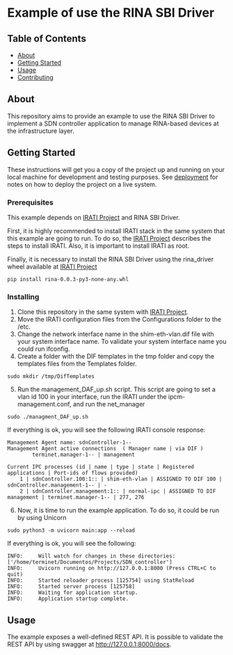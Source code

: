 # Example of use the RINA SBI Driver

## Table of Contents

- [About](#about)
- [Getting Started](#getting_started)
- [Usage](#usage)
- [Contributing](../CONTRIBUTING.md)

## About <a name = "about"></a>

This repository aims to provide an example to use the RINA SBI Driver to implement a SDN controller application to manage RINA-based devices at the infrastructure layer. 

## Getting Started <a name = "getting_started"></a>

These instructions will get you a copy of the project up and running on your local machine for development and testing purposes. See [deployment](#deployment) for notes on how to deploy the project on a live system.

### Prerequisites

This example depends on [IRATI Project](https://github.com/IRATI/stack) and RINA SBI Driver.

First, it is highly recommended to install IRATI stack in the same system that this example are going to run. To do so, the [IRATI Project](https://github.com/IRATI/stack) describes the steps to install IRATI. Also, it is important to install IRATI as root.

Finally, it is necessary to install the RINA SBI Driver using the rina_driver wheel available at [IRATI Project](https://github.com/esmaxness/RINA_Driver)

```
pip install rina-0.0.3-py3-none-any.whl
```

### Installing

1. Clone this repository in the same system with [IRATI Project](https://github.com/IRATI/stack).
2. Move the IRATI configuration files from the Configurations folder to the /etc.
3. Change the network interface name in the shim-eth-vlan.dif file with your system interface name. To validate your system interface name you could run ifconfig.
4. Create a folder with the DIF templates in the tmp folder and copy the templates files from the Templates folder.
```
sudo mkdir /tmp/DifTemplates
```
5. Run the management_DAF_up.sh script. This script are going to set a vlan id 100 in your interface, run the IRATI under the ipcm-management.conf, and run the net_manager
```
sudo ./managment_DAF_up.sh
```

If everything is ok, you will see the following IRATI console response:
```
Management Agent name: sdnController-1--
Management Agent active connections  ( Manager name | via DIF )
        terminet.manager-1-- | management

Current IPC processes (id | name | type | state | Registered applications | Port-ids of flows provided)
    1 | sdnController.100:1:: | shim-eth-vlan | ASSIGNED TO DIF 100 | sdnController.management-1-- | -
    2 | sdnController.management:1:: | normal-ipc | ASSIGNED TO DIF management | terminet.manager-1-- | 277, 276
```

6. Now, it is time to run the example application. To do so, it could be run by using Unicorn 

```
sudo python3 -m uvicorn main:app --reload
```
If everything is ok, you will see the following:
```
INFO:     Will watch for changes in these directories: ['/home/terminet/Documentos/Projects/SDN_controller']
INFO:     Uvicorn running on http://127.0.0.1:8000 (Press CTRL+C to quit)
INFO:     Started reloader process [125754] using StatReload
INFO:     Started server process [125758]
INFO:     Waiting for application startup.
INFO:     Application startup complete.
```


## Usage <a name = "usage"></a>

The example exposes a well-defined REST API. It is possible to validate the REST API by using swagger at http://127.0.0.1:8000/docs.




